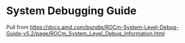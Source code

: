 # System Debugging Guide

Pull from <https://docs.amd.com/bundle/ROCm-System-Level-Debug-Guide-v5.2/page/ROCm_System_Level_Debug_Information.html>